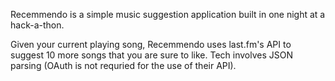 Recemmendo is a simple music suggestion application built in one night at a hack-a-thon. 

Given your current playing song, Recemmendo uses last.fm's API to suggest 10 more songs that you are sure to like. 
Tech involves JSON parsing (OAuth is not requried for the use of their API).


